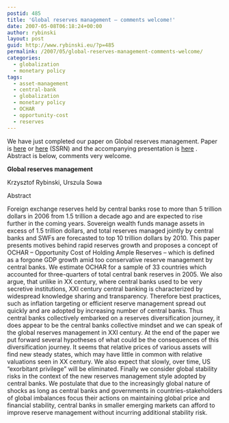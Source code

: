 ```yaml
---
postid: 485
title: 'Global reserves management – comments welcome!'
date: 2007-05-08T06:18:24+00:00
author: rybinski
layout: post
guid: http://www.rybinski.eu/?p=485
permalink: /2007/05/global-reserves-management-comments-welcome/
categories:
  - globalization
  - monetary policy
tags:
  - asset-management
  - central-bank
  - globalization
  - monetary policy
  - OCHAR
  - opportunity-cost
  - reserves
---
```

We have just completed our paper on Global reserves management. Paper is [here](http://www.rybinski.eu/resources/non-modules.d/dispatcher/dispatch.php?id=2237) or [here](http://papers.ssrn.com/sol3/papers.cfm?abstract_id=985071) (SSRN) and the accompanying presentation is [here](http://www.rybinski.eu/resources/non-modules.d/dispatcher/dispatch.php?id=2238) . Abstract is below, comments very welcome.

**Global reserves management** 

Krzysztof Rybinski, Urszula Sowa

Abstract

Foreign exchange reserves held by central banks rose to more than 5 trillion dollars in 2006 from 1.5 trillion a decade ago and are expected to rise further in the coming years. Sovereign wealth funds manage assets in excess of 1.5 trillion dollars, and total reserves managed jointly by central banks and SWFs are forecasted to top 10 trillion dollars by 2010. This paper presents motives behind rapid reserves growth and proposes a concept of OCHAR – Opportunity Cost of Holding Ample Reserves – which is defined as a forgone GDP growth amid too conservative reserve management by central banks. We estimate OCHAR for a sample of 33 countries which accounted for three-quarters of total central bank reserves in 2005. We also argue, that unlike in XX century, where central banks used to be very secretive institutions, XXI century central banking is characterized by widespread knowledge sharing and transparency. Therefore best practices, such as inflation targeting or efficient reserve management spread out quickly and are adopted by increasing number of central banks. Thus central banks collectively embarked on a reserves diversification journey, it does appear to be the central banks collective mindset and we can speak of the global reserves management in XXI century. At the end of the paper we put forward several hypotheses of what could be the consequences of this diversification journey. It seems that relative prices of various assets will find new steady states, which may have little in common with relative valuations seen in XX century. We also expect that slowly, over time, US “exorbitant privilege” will be eliminated. Finally we consider global stability risks in the context of the new reserves management style adopted by central banks. We postulate that due to the increasingly global nature of shocks as long as central banks and governments in countries-stakeholders of global imbalances focus their actions on maintaining global price and financial stability, central banks in smaller emerging markets can afford to improve reserve management without incurring additional stability risk.
